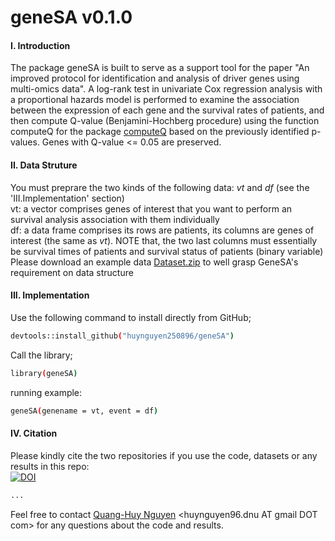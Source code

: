 # geneSA v0.1.0
#### I. Introduction
The package geneSA is built to serve as a support tool for the paper "An improved protocol for identification and analysis of driver genes using multi-omics data". A log-rank test in univariate Cox regression analysis with a proportional hazards model is performed to examine the association between the expression of each gene and the survival rates of patients, and then compute Q-value (Benjamini-Hochberg procedure) using the function computeQ for the package [computeQ](https://github.com/huynguyen250896/computeQ) based on the previously identified p-values. Genes with Q-value <= 0.05 are preserved. </br> 

#### II. Data Struture 
You must preprare the two kinds of the following data: *vt* and *df* (see the 'III.Implementation' section) </br> 
vt: a vector comprises genes of interest that you want to perform an survival analysis association with them individually </br> 
df: a data frame comprises its rows are patients, its columns are genes of interest (the same as *vt*). NOTE that, the two last columns must essentially be survival times of patients and survival status of patients (binary variable) </br> 
Please download an example data [Dataset.zip](https://github.com/huynguyen250896/geneSA/blob/master/Dataset.zip) to well grasp GeneSA's requirement on data structure </br> 

#### III. Implementation
Use the following command to install directly from GitHub;
```sh
devtools::install_github("huynguyen250896/geneSA")
```
Call the library;
```sh
library(geneSA)
```
running example:
```sh
geneSA(genename = vt, event = df)
```
#### IV. Citation
Please kindly cite the two repositories if you use the code, datasets or any results in this repo: </br>
[![DOI](https://zenodo.org/badge/DOI/10.5281/zenodo.3872669.svg)](https://doi.org/10.5281/zenodo.3872669)
```sh
...
```
Feel free to contact [Quang-Huy Nguyen](https://github.com/huynguyen250896) <huynguyen96.dnu AT gmail DOT com> for any questions about the code and results.
